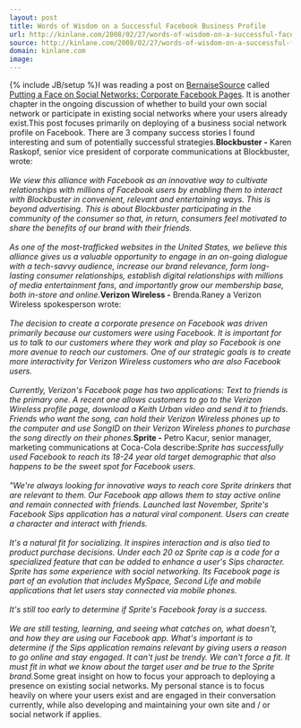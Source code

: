 ```yaml
---
layout: post
title: Words of Wisdom on a Successful Facebook Business Profile
url: http://kinlane.com/2008/02/27/words-of-wisdom-on-a-successful-facebook-business-profile/
source: http://kinlane.com/2008/02/27/words-of-wisdom-on-a-successful-facebook-business-profile/
domain: kinlane.com
image: 
---
```

{% include JB/setup %}I was reading a post on <a href="http://bernaisesource.blog.com/">BernaiseSource</a> called <a href="http://bernaisesource.blog.com/2775040/">Putting a Face on Social Networks: Corporate Facebook Pages</a>. It is another chapter in the ongoing discussion of whether to build your own social network or participate in existing social networks where your users already exist.This post focuses primarily on deploying of a business social network profile on Facebook. There are 3 company success stories I found interesting and sum of potentially successful strategies.<strong>Blockbuster -</strong> Karen Raskopf, senior vice president of corporate communications at Blockbuster, wrote:<br />
<br />
<em>We view this alliance with Facebook as an innovative way to cultivate relationships with millions of Facebook users by enabling them to interact with Blockbuster in convenient, relevant and entertaining ways. This is beyond advertising. This is about Blockbuster participating in the community of the consumer so that, in return, consumers feel motivated to share the benefits of our brand with their friends.<br />
<br />
As one of the most-trafficked websites in the United States, we believe this alliance gives us a valuable opportunity to engage in an on-going dialogue with a tech-savvy audience, increase our brand relevance, form long-lasting consumer relationships, establish digital relationships with millions of media entertainment fans, and importantly grow our membership base, both in-store and online.</em><strong>Verizon Wireless -</strong> Brenda.Raney a Verizon Wireless spokesperson wrote:<br />
<br />
<em>The decision to create a corporate presence on Facebook was driven primarily because our customers were using Facebook. It is important for us to talk to our customers where they work and play so Facebook is one more avenue to reach our customers. One of our strategic goals is to create more interactivity for Verizon Wireless customers who are also Facebook users.<br />
<br />
Currently, Verizon's Facebook page has two applications: Text to friends is the primary one. A recent one allows customers to go to the Verizon Wireless profile page, download a Keith Urban video and send it to friends. Friends who want the song, can hold their Verizon Wireless phones up to the computer and use SongID on their Verizon Wireless phones to purchase the song directly on their phones.</em><strong>Sprite -</strong> Petro Kacur, senior manager, marketing communications at Coca-Cola describe:<em>Sprite has successfully used Facebook to reach its 18-24 year old target demographic that also happens to be the sweet spot for Facebook users.<br />
<br />
"We're always looking for innovative ways to reach core Sprite drinkers that are relevant to them. Our Facebook app allows them to stay active online and remain connected with friends. Launched last November, Sprite's Facebook Sips application has a natural viral component. Users can create a character and interact with friends.<br />
<br />
It's a natural fit for socializing. It inspires interaction and is also tied to product purchase decisions. Under each 20 oz Sprite cap is a code for a specialized feature that can be added to enhance a user's Sips character. Sprite has some experience with social networking. Its Facebook page is part of an evolution that includes MySpace, Second Life and mobile applications that let users stay connected via mobile phones.<br />
<br />
It's still too early to determine if Sprite's Facebook foray is a success.<br />
<br />
We are still testing, learning, and seeing what catches on, what doesn't, and how they are using our Facebook app. What's important is to determine if the Sips application remains relevant by giving users a reason to go online and stay engaged. It can't just be trendy. We can't force a fit. It must fit in what we know about the target user and be true to the Sprite brand.</em>Some great insight on how to focus your approach to deploying a presence on existing social networks. My personal stance is to focus heavily on where your users exist and are engaged in their conversation currently, while also developing and maintaining your own site and / or social network if applies.